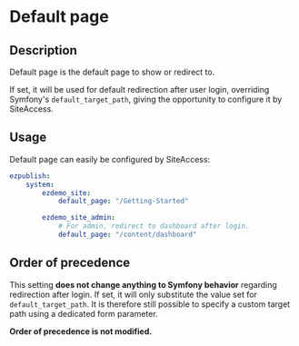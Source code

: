 # Default page

## Description
Default page is the default page to show or redirect to.

If set, it will be used for default redirection after user login, overriding Symfony's `default_target_path`, giving
the opportunity to configure it by SiteAccess.

## Usage
Default page can easily be configured by SiteAccess:

```yaml
ezpublish:
    system:
        ezdemo_site:
            default_page: "/Getting-Started"

        ezdemo_site_admin:
            # For admin, redirect to dashboard after login.
            default_page: "/content/dashboard"
```

## Order of precedence
This setting **does not change anything to Symfony behavior** regarding redirection after login. If set, it will only
substitute the value set for `default_target_path`. It is therefore still possible to specify a custom target path using
a dedicated form parameter.

**Order of precedence is not modified.**
